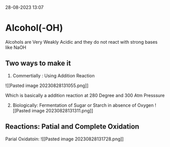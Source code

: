28-08-2023 13:07

# Alcohol(-OH)
Alcohols are Very Weakly Acidic and they do not react with strong bases like NaOH

## Two ways to make it


1. Commertially : Using Addition Reaction

![[Pasted image 20230828131055.png]]

Which is basically a addition reaction at 280 Degree and 300 Atm Presssure

2. Biologically: Fermentation of Sugar or Starch in absence of Oxygen
![[Pasted image 20230828131311.png]]

## Reactions: Patial and Complete Oxidation

Parial Oxidatoin: 
![[Pasted image 20230828131728.png]]

